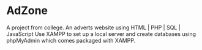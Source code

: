 # AdZone
A project from college. An adverts website using HTML | PHP | SQL | JavaScript
Use XAMPP to set up a local server and create databases using phpMyAdmin which comes packaged with XAMPP.

